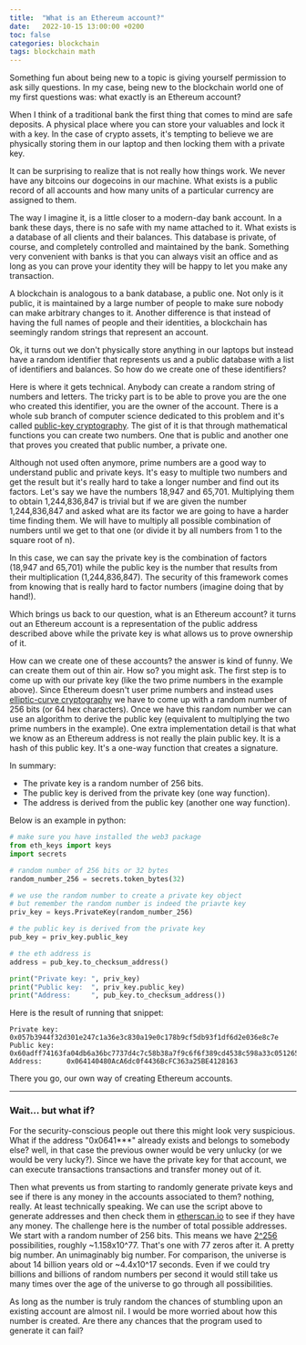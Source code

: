 ```yaml
---
title:  "What is an Ethereum account?"
date:   2022-10-15 13:00:00 +0200
toc: false
categories: blockchain
tags: blockchain math
---
```


Something fun about being new to a topic is giving yourself permission to ask silly questions. In my case, being new to the blockchain world one of my first questions was: what exactly is an Ethereum account?

When I think of a traditional bank the first thing that comes to mind are safe deposits. A physical place where you can store your valuables and lock it with a key. In the case of crypto assets, it's tempting to believe we are physically storing them in our laptop and then locking them with a private key.

It can be surprising to realize that is not really how things work. We never have any bitcoins our dogecoins in our machine. What exists is a public record of all accounts and how many units of a particular currency are assigned to them.

The way I imagine it, is a little closer to a modern-day bank account. In a bank these days, there is no safe with my name attached to it. What exists is a database of all clients and their balances. This database is private, of course, and completely controlled and maintained by the bank. Something very convenient with banks is that you can always visit an office and as long as you can prove your identity they will be happy to let you make any transaction.

A blockchain is analogous to a bank database, a public one. Not only is it public, it is maintained by a large number of people to make sure nobody can make arbitrary changes to it. Another difference is that instead of having the full names of people and their identities, a blockchain has seemingly random strings that represent an account.

Ok, it turns out we don't physically store anything in our laptops but instead have a random identifier that represents us and a public database with a list of identifiers and balances. So how do we create one of these identifiers?

Here is where it gets technical. Anybody can create a random string of numbers and letters. The tricky part is to be able to prove you are the one who created this identifier, you are the owner of the account. There is a whole sub branch of computer science dedicated to this problem and it's called [public-key cryptography](https://en.wikipedia.org/wiki/Public-key_cryptography). The gist of it is that through mathematical functions you can create two numbers. One that is public and another one that proves you created that public number, a private one.

Although not used often anymore, prime numbers are a good way to understand public and private keys. It's easy to multiple two numbers and get the result but it's really hard to take a longer number and find out its factors. Let's say we have the numbers 18,947 and 65,701. Multiplying them to obtain 1,244,836,847 is trivial but if we are given the number 1,244,836,847 and asked what are its factor we are going to have a harder time finding them. We will have to multiply all possible combination of numbers until we get to that one (or divide it by all numbers from 1 to the square root of n).

In this case, we can say the private key is the combination of factors (18,947 and 65,701) while the public key is the number that results from their multiplication (1,244,836,847). The security of this framework comes from knowing that is really hard to factor numbers (imagine doing that by hand!).

Which brings us back to our question, what is an Ethereum account? it turns out an Ethereum account is a representation of the public address described above while the private key is what allows us to prove ownership of it.

How can we create one of these accounts? the answer is kind of funny. We can create them out of thin air. How so? you might ask. The first step is to come up with our private key (like the two prime numbers in the example above). Since Ethereum doesn't user prime numbers and instead uses [elliptic-curve cryptography](https://en.wikipedia.org/wiki/Elliptic-curve_cryptography) we have to come up with a random number of 256 bits (or 64 hex characters). Once we have this random number we can use an algorithm to derive the public key (equivalent to multiplying the two prime numbers in the example). One extra implementation detail is that what we know as an Ethereum address is not really the plain public key. It is a hash of this public key. It's a one-way function that creates a signature.

In summary:
* The private key is a random number of 256 bits.
* The public key is derived from the private key (one way function).
* The address is derived from the public key (another one way function).

Below is an example in python:

```python
# make sure you have installed the web3 package
from eth_keys import keys
import secrets

# random number of 256 bits or 32 bytes
random_number_256 = secrets.token_bytes(32)

# we use the random number to create a private key object
# but remember the random number is indeed the priavte key
priv_key = keys.PrivateKey(random_number_256)

# the public key is derived from the private key
pub_key = priv_key.public_key

# the eth address is
address = pub_key.to_checksum_address()

print("Private key: ", priv_key)
print("Public key:  ", priv_key.public_key)
print("Address:     ", pub_key.to_checksum_address())
```

Here is the result of running that snippet:

```
Private key:  0x057b3944f32d301e247c1a36e3c830a19e0c178b9cf5db93f1df6d2e036e8c7e
Public key:   0x60adff74163fa04db6a36bc7737d4c7c58b38a7f9c6f6f389cd4538c598a33c05126557c5b1c4a8c30d6ab7ac1c6dcdf01597f40eda719d835f4d9ddc5c9befd
Address:      0x064140480AcA6dc0f4436BcFC363a25BE4128163
```

There you go, our own way of creating Ethereum accounts.

---

### Wait... but what if?

For the security-conscious people out there this might look very suspicious. What if the address "0x0641***" already exists and belongs to somebody else? well, in that case the previous owner would be very unlucky (or we would be very lucky?). Since we have the private key for that account, we can execute transactions transactions and transfer money out of it.

Then what prevents us from starting to randomly generate private keys and see if there is any money in the accounts associated to them? nothing, really. At least technically speaking. We can use the script above to generate addresses and then check them in [etherscan.io](https://etherscan.io/) to see if they have any money. The challenge here is the number of total possible addresses. We start with a random number of 256 bits. This means we have [2^256](https://www.wolframalpha.com/input/?i=2%5E256) possibilities, roughly ~1.158x10^77. That's one with 77 zeros after it. A pretty big number. An unimaginably big number. For comparison, the universe is about 14 billion years old or ~4.4x10^17 seconds. Even if we could try billions and billions of random numbers per second it would still take us many times over the age of the universe to go through all possibilities.

As long as the number is truly random the chances of stumbling upon an existing account are almost nil. I would be more worried about how this number is created. Are there any chances that the program used to generate it can fail?   

